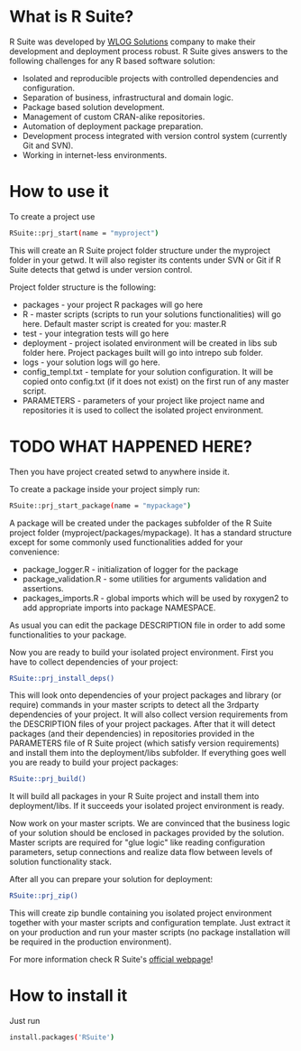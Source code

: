 # What is R Suite?
R Suite was developed by [WLOG Solutions](http://wlogsolutions.com) company to make their development and deployment process robust. R Suite gives answers to the following challenges for any R based software solution:

* Isolated and reproducible projects with controlled dependencies and configuration.
* Separation of business, infrastructural and domain logic.
* Package based solution development.
* Management of custom CRAN-alike repositories.
* Automation of deployment package preparation.
* Development process integrated with version control system (currently Git and SVN).
* Working in internet-less environments.

# How to use it
To create a project use

``` bash
RSuite::prj_start(name = "myproject")
```

This will create an R Suite project folder structure under the myproject folder in your getwd. It will also register its contents under SVN or Git if R Suite detects that getwd is under version control. 

Project folder structure is the following:

* packages - your project R packages will go here
* R - master scripts (scripts to run your solutions functionalities) will go here. Default master script is created for you: master.R
* test - your integration tests will go here
* deployment - project isolated environment will be created in libs sub folder here. Project packages built will go into intrepo sub folder. 
* logs - your solution logs will go here.
* config_templ.txt - template for your solution configuration. It will be copied onto config.txt (if it does not exist) on the first run of any master script.
* PARAMETERS - parameters of your project like project name and repositories it is used to collect the isolated project environment.

# TODO WHAT HAPPENED HERE?
Then you have project created setwd to anywhere inside it.

To create a package inside your project simply run:

``` bash
RSuite::prj_start_package(name = "mypackage")
```

A package will be created under the packages subfolder of the R Suite project folder (myproject/packages/mypackage). It has a standard structure except for some commonly used functionalities added for your convenience:

* package_logger.R - initialization of logger for the package
* package_validation.R - some utilities for arguments validation and assertions.
* packages_imports.R - global imports which will be used by roxygen2 to add appropriate imports into package NAMESPACE.

As usual you can edit the package DESCRIPTION file in order to add some functionalities to your package.

Now you are ready to build your isolated project environment. First you have to collect dependencies of your project:

``` bash
RSuite::prj_install_deps()
```

This will look onto dependencies of your project packages and library (or require) commands in your master scripts to detect all the  3rdparty dependencies of your project. It will also collect version requirements from the DESCRIPTION files of your project packages. After that  it will detect packages (and their dependencies) in repositories provided in the PARAMETERS file of R Suite project (which satisfy version requirements) and install them into the deployment/libs subfolder. If everything goes well you are ready to build your project packages:

``` bash
RSuite::prj_build()
```

It will build all packages in your R Suite project and install them into deployment/libs. If it succeeds your isolated project environment is ready. 

Now work on your master scripts. We are convinced that the business logic of your solution should be enclosed in packages provided by the solution. Master scripts are required for "glue logic" like reading configuration parameters, setup connections and realize data flow between levels of solution functionality stack.

After all you can prepare your solution for deployment:

``` bash
RSuite::prj_zip()
```

This will create zip bundle containing you isolated project environment together with your master scripts and configuration template. Just extract it on your production and run your master scripts (no package installation will be required in the production environment).

For more information check R Suite's [official webpage](http://rsuite.io)!


# How to install it
Just run 

``` bash
install.packages('RSuite')
```
